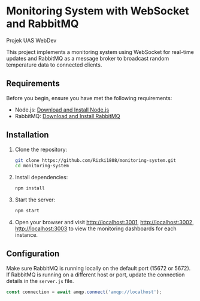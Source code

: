 # Monitoring System with WebSocket and RabbitMQ
Projek UAS WebDev

This project implements a monitoring system using WebSocket for real-time updates and RabbitMQ as a message broker to broadcast random temperature data to connected clients.

## Requirements

Before you begin, ensure you have met the following requirements:

- Node.js: [Download and Install Node.js](https://nodejs.org/)
- RabbitMQ: [Download and Install RabbitMQ](https://www.rabbitmq.com/download.html)

## Installation

1. Clone the repository:

    ```bash
    git clone https://github.com/Rizki1808/monitoring-system.git
    cd monitoring-system
    ```

2. Install dependencies:

    ```bash
    npm install
    ```

3. Start the server:

    ```bash
    npm start
    ```

4. Open your browser and visit 
[http://localhost:3001](http://localhost:3001), 
[http://localhost:3002](http://localhost:3002), 
[http://localhost:3003](http://localhost:3003) 
to view the monitoring dashboards for each instance.

## Configuration

Make sure RabbitMQ is running locally on the default port (15672 or 5672). If RabbitMQ is running on a different host or port, update the connection details in the `server.js` file.

```javascript
const connection = await amqp.connect('amqp://localhost');
